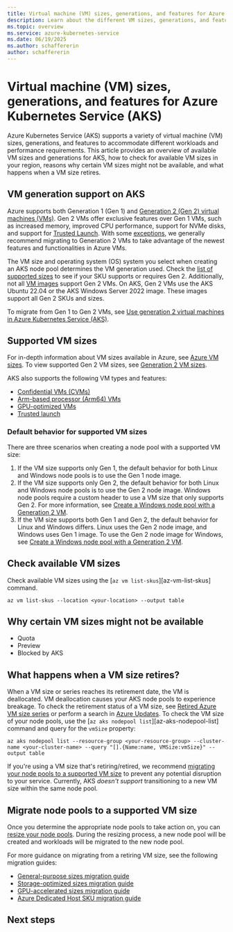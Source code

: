 ```yaml
---
title: Virtual machine (VM) sizes, generations, and features for Azure Kubernetes Service (AKS)
description: Learn about the different VM sizes, generations, and features available for Azure Kubernetes Service (AKS) and learn how to check for available VM sizes, why certain VM sizes might not be available, and what happens when a VM size retires.
ms.topic: overview
ms.service: azure-kubernetes-service
ms.date: 06/19/2025
ms.author: schaffererin
author: schaffererin
---
```


# Virtual machine (VM) sizes, generations, and features for Azure Kubernetes Service (AKS)

Azure Kubernetes Service (AKS) supports a variety of virtual machine (VM) sizes, generations, and features to accommodate different workloads and performance requirements. This article provides an overview of available VM sizes and generations for AKS, how to check for available VM sizes in your region, reasons why certain VM sizes might not be available, and what happens when a VM size retires.

## VM generation support on AKS

Azure supports both Generation 1 (Gen 1) and [Generation 2 (Gen 2) virtual machines (VMs)](/azure/virtual-machines/generation-2). Gen 2 VMs offer exclusive features over Gen 1 VMs, such as increased memory, improved CPU performance, support for NVMe disks, and support for [Trusted Launch](./use-trusted-launch.md). With some [exceptions](/windows-server/virtualization/hyper-v/plan/should-i-create-a-generation-1-or-2-virtual-machine-in-hyper-v), we generally recommend migrating to Generation 2 VMs to take advantage of the newest features and functionalities in Azure VMs.

The VM size and operating system (OS) system you select when creating an AKS node pool determines the VM generation used. Check the [list of supported sizes](/azure/virtual-machines/generation-2#generation-2-vm-sizes) to see if your SKU supports or requires Gen 2. Additionally, not all [VM images](./node-images.md) support Gen 2 VMs. On AKS, Gen 2 VMs use the AKS Ubuntu 22.04 or the AKS Windows Server 2022 image. These images support all Gen 2 SKUs and sizes.

To migrate from Gen 1 to Gen 2 VMs, see [Use generation 2 virtual machines in Azure Kubernetes Service (AKS)](./generation-2-vm.md).

## Supported VM sizes

For in-depth information about VM sizes available in Azure, see [Azure VM sizes](/azure/virtual-machines/sizes/overview?tabs=breakdownseries%2Cgeneralsizelist%2Ccomputesizelist%2Cmemorysizelist%2Cstoragesizelist%2Cgpusizelist%2Cfpgasizelist%2Chpcsizelist). To view supported Gen 2 VM sizes, see [Generation 2 VM sizes](/azure/virtual-machines/generation-2).

AKS also supports the following VM types and features:

* [Confidential VMs (CVMs)](./use-cvm.md)
* [Arm-based processor (Arm64) VMs](./use-arm64-vms.md)
* [GPU-optimized VMs](/azure/virtual-machines/sizes/overview?tabs=breakdownseries%2Cgeneralsizelist%2Ccomputesizelist%2Cmemorysizelist%2Cstoragesizelist%2Cgpusizelist%2Cfpgasizelist%2Chpcsizelist#gpu-accelerated)
* [Trusted launch](./use-trusted-launch.md)

### Default behavior for supported VM sizes

There are three scenarios when creating a node pool with a supported VM size:

1. If the VM size supports only Gen 1, the default behavior for both Linux and Windows node pools is to use the Gen 1 node image.
2. If the VM size supports only Gen 2, the default behavior for both Linux and Windows node pools is to use the Gen 2 node image. Windows node pools require a custom header to use a VM size that only supports Gen 2. For more information, see [Create a Windows node pool with a Generation 2 VM](add-link).
3. If the VM size supports both Gen 1 and Gen 2, the default behavior for Linux and Windows differs. Linux uses the Gen 2 node image, and Windows uses Gen 1 image. To use the Gen 2 node image for Windows, see [Create a Windows node pool with a Generation 2 VM](add-link).

## Check available VM sizes

Check available VM sizes using the [`az vm list-skus`][az-vm-list-skus] command.

```azurecli-interactive
az vm list-skus --location <your-location> --output table
```

## Why certain VM sizes might not be available

* Quota
* Preview
* Blocked by AKS

## What happens when a VM size retires?

When a VM size or series reaches its retirement date, the VM is deallocated. VM deallocation causes your AKS node pools to experience breakage. To check the retirement status of a VM size, see [Retired Azure VM size series](/azure/virtual-machines/sizes/retirement/retired-sizes-list) or perform a search in [Azure Updates](https://azure.microsoft.com/updates). To check the VM size of your node pools, use the [`az aks nodepool list`][az-aks-nodepool-list] command and query for the `vmSize` property:

```azurecli-interactive
az aks nodepool list --resource-group <your-resource-group> --cluster-name <your-cluster-name> --query "[].{Name:name, VMSize:vmSize}" --output table
```

If you're using a VM size that's retiring/retired, we recommend [migrating your node pools to a supported VM size](#migrate-node-pools-to-a-supported-vm-size) to prevent any potential disruption to your service. Currently, AKS *doesn't support* transitioning to a new VM size within the same node pool.

## Migrate node pools to a supported VM size

Once you determine the appropriate node pools to take action on, you can [resize your node pools](./resize-node-pool.md). During the resizing process, a new node pool will be created and workloads will be migrated to the new node pool.

For more guidance on migrating from a retiring VM size, see the following migration guides:

* [General-purpose sizes migration guide](/azure/virtual-machines/migration/sizes/d-ds-dv2-dsv2-ls-series-migration-guide)
* [Storage-optimized sizes migration guide](/azure/virtual-machines/migration/sizes/d-ds-dv2-dsv2-ls-series-migration-guide)
* [GPU-accelerated sizes migration guide](/azure/virtual-machines/migration/sizes/n-series-migration)
* [Azure Dedicated Host SKU migration guide](/azure/virtual-machines/migration/dedicated-host-migration-guide)

## Next steps


